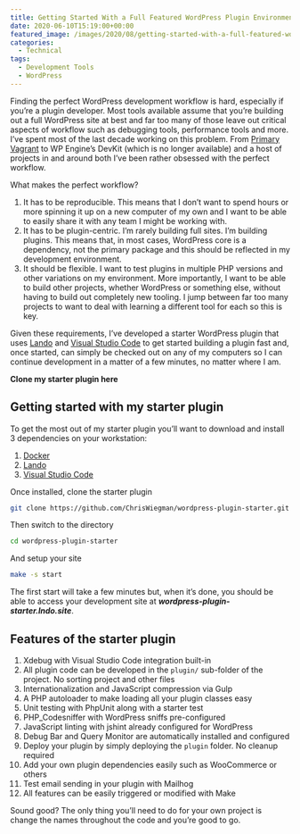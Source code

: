 ```yaml
---
title: Getting Started With a Full Featured WordPress Plugin Environment
date: 2020-06-10T15:19:00+00:00
featured_image: /images/2020/08/getting-started-with-a-full-featured-wordpress-plugin-environment.png
categories:
  - Technical
tags:
  - Development Tools
  - WordPress
---
```


Finding the perfect WordPress development workflow is hard, especially if you’re a plugin developer. Most tools available assume that you’re building out a full WordPress site at best and far too many of those leave out critical aspects of workflow such as debugging tools, performance tools and more.
I’ve spent most of the last decade working on this problem. From [Primary Vagrant][1] to WP Engine’s DevKit (which is no longer available) and a host of projects in and around both I’ve been rather obsessed with the perfect workflow.

What makes the perfect workflow?

1. It has to be reproducible. This means that I don’t want to spend hours or more spinning it up on a new computer of my own and I want to be able to easily share it with any team I might be working with.
2. It has to be plugin-centric. I’m rarely building full sites. I’m building plugins. This means that, in most cases, WordPress core is a dependency, not the primary package and this should be reflected in my development environment.
3. It should be flexible. I want to test plugins in multiple PHP versions and other variations on my environment. More importantly, I want to be able to build other projects, whether WordPress or something else, without having to build out completely new tooling. I jump between far too many projects to want to deal with learning a different tool for each so this is key.

Given these requirements, I’ve developed a starter WordPress plugin that uses [Lando][2] and [Visual Studio Code][3] to get started building a plugin fast and, once started, can simply be checked out on any of my computers so I can continue development in a matter of a few minutes, no matter where I am.

**Clone my starter plugin here**

## Getting started with my starter plugin

To get the most out of my starter plugin you’ll want to download and install 3 dependencies on your workstation:

1. [Docker](https://www.docker.com/)
2. [Lando](https://lando.dev)
3. [Visual Studio Code](https://code.visualstudio.com/)

Once installed, clone the starter plugin

``` bash
git clone https://github.com/ChrisWiegman/wordpress-plugin-starter.git
```

Then switch to the directory

``` bash
cd wordpress-plugin-starter
```

And setup your site

``` bash
make -s start
```

The first start will take a few minutes but, when it’s done, you should be able to access your development site at _**wordpress-plugin-starter.lndo.site**_.

## Features of the starter plugin

1. Xdebug with Visual Studio Code integration built-in
2. All plugin code can be developed in the `plugin/` sub-folder of the project. No sorting project and other files
3. Internationalization and JavaScript compression via Gulp
4. A PHP autoloader to make loading all your plugin classes easy
5. Unit testing with PhpUnit along with a starter test
6. PHP_Codesniffer with WordPress sniffs pre-configured
7. JavaScript linting with jshint already configured for WordPress
8. Debug Bar and Query Monitor are automatically installed and configured
9. Deploy your plugin by simply deploying the `plugin` folder. No cleanup required
10. Add your own plugin dependencies easily such as WooCommerce or others
11. Test email sending in your plugin with Mailhog
12. All features can be easily triggered or modified with Make

Sound good? The only thing you’ll need to do for your own project is change the names throughout the code and you’re good to go.

 [1]: https://github.com/ChrisWiegman/primary-vagrant
 [2]: https://lando.dev
 [3]: https://code.visualstudio.com/